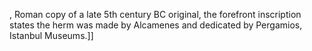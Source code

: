 , Roman copy of a late 5th century BC original, the forefront inscription states the herm was made by Alcamenes and dedicated by Pergamios, Istanbul Museums.]]
